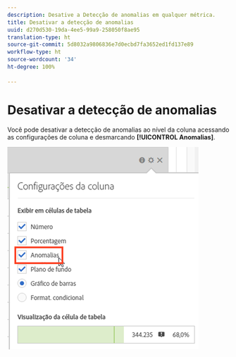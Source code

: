 ```yaml
---
description: Desative a Detecção de anomalias em qualquer métrica.
title: Desativar a detecção de anomalias
uuid: d270d530-19da-4ee5-99a9-258050f8ae95
translation-type: ht
source-git-commit: 5d8032a9806836e7d0ecbd7fa3652ed1fd137e89
workflow-type: ht
source-wordcount: '34'
ht-degree: 100%

---
```



# Desativar a detecção de anomalias

Você pode desativar a detecção de anomalias ao nível da coluna acessando as configurações de coluna e desmarcando **[!UICONTROL Anomalias]**.

![](assets/turnoff_anomalies.png)

